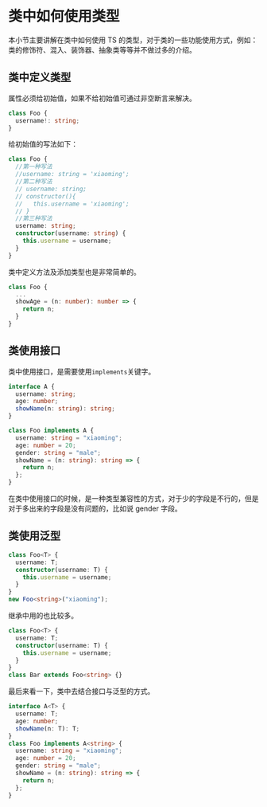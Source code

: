# 类中如何使用类型

本小节主要讲解在类中如何使用 TS 的类型，对于类的一些功能使用方式，例如：类的修饰符、混入、装饰器、抽象类等等并不做过多的介绍。

## 类中定义类型

属性必须给初始值，如果不给初始值可通过非空断言来解决。

```typescript
class Foo {
  username!: string;
}
```

给初始值的写法如下：

```typescript
class Foo {
  //第一种写法
  //username: string = 'xiaoming';
  //第二种写法
  // username: string;
  // constructor(){
  //   this.username = 'xiaoming';
  // }
  //第三种写法
  username: string;
  constructor(username: string) {
    this.username = username;
  }
}
```

类中定义方法及添加类型也是非常简单的。

```typescript
class Foo {
  ...
  showAge = (n: number): number => {
    return n;
  }
}
```

## 类使用接口

类中使用接口，是需要使用`implements`关键字。

```typescript
interface A {
  username: string;
  age: number;
  showName(n: string): string;
}

class Foo implements A {
  username: string = "xiaoming";
  age: number = 20;
  gender: string = "male";
  showName = (n: string): string => {
    return n;
  };
}
```

在类中使用接口的时候，是一种类型兼容性的方式，对于少的字段是不行的，但是对于多出来的字段是没有问题的，比如说 gender 字段。

## 类使用泛型

```typescript
class Foo<T> {
  username: T;
  constructor(username: T) {
    this.username = username;
  }
}
new Foo<string>("xiaoming");
```

继承中用的也比较多。

```typescript
class Foo<T> {
  username: T;
  constructor(username: T) {
    this.username = username;
  }
}
class Bar extends Foo<string> {}
```

最后来看一下，类中去结合接口与泛型的方式。

```typescript
interface A<T> {
  username: T;
  age: number;
  showName(n: T): T;
}
class Foo implements A<string> {
  username: string = "xiaoming";
  age: number = 20;
  gender: string = "male";
  showName = (n: string): string => {
    return n;
  };
}
```
